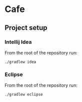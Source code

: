 # Cafe

## Project setup
### Intellij Idea
From the root of the repository run:
```
./gradlew idea
```
### Eclipse
From the root of the repository run:
```
./gradlew eclipse
```